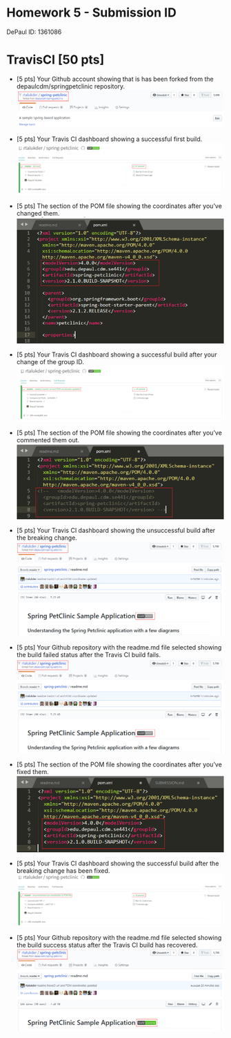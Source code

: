 # Homework 5 - Submission ID
DePaul ID: 1361086

# TravisCI [50 pts]
- [5 pts] Your Github account showing that is has been forked from the depaulcdm/springpetclinic repository. 
![Forked Repo](images/forked_repo.PNG)

- [5 pts] Your Travis CI dashboard showing a successful first build.  
![TravisCI - Successful Init Build](images/travisCI_successful_init_build.PNG)

- [5 pts] The section of the POM file showing the coordinates after you’ve changed them. 
![POM File with Updated Coordinates](images/pom_updated_depaul.PNG)

- [5 pts] Your Travis CI dashboard showing a successful build after your change of the group ID. 
![TravisCI - Successful Build - ReadMe and POM Updated](images/travisCI_successful_groupID_readme_build.PNG)

- [5 pts] The section of the POM file showing the coordinates after you’ve commented them out. 
![POM File Commented](images/pom_updated_commented.PNG)

- [5 pts] Your Travis CI dashboard showing the unsuccessful build after the breaking change. 
![TravisCI - Failed Build](images/readme_travisCI_build_error.PNG)

- [5 pts] Your Github repository with the readme.md file selected showing the build failed status after the Travis CI build fails. 
![ReadMe - Error State](images/readme_travisCI_build_error.PNG)

- [5 pts] The section of the POM file showing the coordinates after you’ve fixed them. 
![POM File Uncommented](images/pom_updated_uncommented.PNG)

- [5 pts] Your Travis CI dashboard showing the successful build after the breaking change has been fixed.
![TravisCI - Passing Build](images/travisCI_successful_build_uncommented.PNG)

- [5 pts] Your Github repository with the readme.md file selected showing the build success status after the Travis CI build has recovered. 
![ReadMe - Passing State](images/readme_travisCI_build_passing.PNG)
